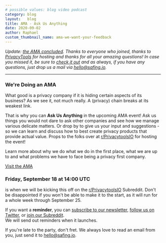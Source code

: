 ```yaml
---
# possible values: blog video podcast
category: blog
layout:   blog
title: AMA - Ask Us Anything
date: 2020-09-02
author: Raphael
custom_thumbnail_name: ama-we-want-your-feedback
---
```


_Update: [the AMA concluded](https://www.reddit.com/r/privacytoolsIO/comments/iv6mca/we_are_safing_a_forprivacy_counterculture_company/). Thanks to everyone who joined, thanks to [PrivacyTools](https://privacytools.io) for hosting and thanks for all your amazing questions! In case you missed it, be sure to [check it out](https://www.reddit.com/r/privacytoolsIO/comments/iv6mca/we_are_safing_a_forprivacy_counterculture_company/) and as always, if you have any questions, just drop us a mail via [hello@safing.io](mailto:hello@safing.io)._

---

### We're Doing an AMA

What good is a privacy company if it is hiding certain aspects of its business? As we see it, not much really. A (privacy) chain breaks at its weakest link.

That is why you can **Ask Us Anything** in the upcoming AMA event! Ask us things you would not dare to ask other companies and see how we manage various delicate matters. Or drop by to give us your input and suggestions - so we can learn and discuss how to best create privacy products that provide actual value. Props to the folks over at [r/PrivacytoolsIO](https://www.reddit.com/r/privacytoolsIO/) for hosting the event!

Learn more about why we do what we do in the first place, what we are up to and what problems we have to face being a privacy first company.

[Visit the AMA](https://www.reddit.com/r/privacytoolsIO/comments/iv6mca/we_are_safing_a_forprivacy_counterculture_company/)

### Friday, September 18 at 14:00 UTC

is when we will be kicking this off on the [r/PrivacytoolsIO](https://www.reddit.com/r/privacytoolsIO/) Subreddit. Don't be disappointed if you won't be able to make it to the start, as it will run for a whole week through September 25.

If you want a __reminder__, you can [subscribe to our newsletter](#newsletter), [follow us on Twitter](https://twitter.com/SafingIO), or [join our Subreddit](https://www.reddit.com/r/safing/).  
We will send out reminders when it launches.

If you're late to the party, don't fret.
We always love to read an email from you, just send it to [hello@safing.io](mailto:hello@safing.io).
